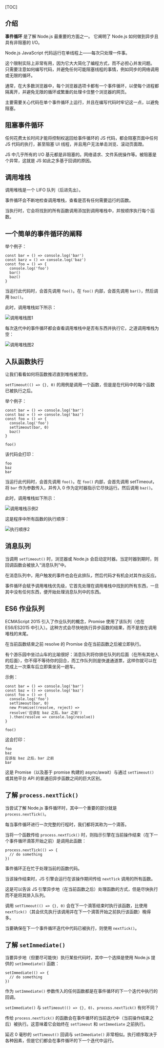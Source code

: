 [TOC]

## 介绍
**事件循环** 是了解 Node.js 最重要的方面之一。
它阐明了 Node.js 如何做到异步且具有非阻塞的 I/O。

Node.js JavaScript 代码运行在单线程上——每次只处理一件事。

这个限制实际上非常有用，因为它大大简化了编程方式，而不必担心并发问题。
只需要注意如何编写代码，并避免任何可能阻塞线程的事情，例如同步的网络调用或无限的循环。

通常，在大多数浏览器中，每个浏览器选项卡都有一个事件循环，以使每个进程都隔离开，并避免无限的循环或繁重的处理卡住整个浏览器的网页。

主要需要关心代码在单个事件循环上运行，并且在编写代码时牢记这一点，以避免阻塞。


## 阻塞事件循环
任何花费太长时间才能将控制权返回给事件循环的 JS 代码，都会阻塞页面中任何 JS 代码的执行，甚至阻塞 UI 线程，并且用户无法单击浏览、滚动页面蹬。

JS 中几乎所有的 I/O 基元都是非阻塞的。网络请求、文件系统操作等。被阻塞是个异常，这就是 JS 如此之多基于回调的原因。


## 调用堆栈
调用堆栈是一个 LIFO 队列（后进先出）。

事件循环会不断地检查调用堆栈，查看是否有任何需要运行的函数。

当执行时，它会将找到的所有函数调用添加到调用堆栈中，并按顺序执行每个函数。



## 一个简单的事件循环的阐释
举个例子：
```
const bar = () => console.log('bar')
const barz = () => console.log('baz')
const foo = () => {
  console.log('foo')
  bar()
  baz()
}
```
当运行此代码时，会首先调用 `foo()`。在 `foo()` 内部，会首先调用 `bar()`，然后调用 `baz()`。

此时，调用堆栈如下所示：

![调用堆栈图1](https://files.mdnice.com/user/18304/d4131b7f-3220-4970-9387-c703a0b00f47.png)


每次迭代中的事件循环都会查看调用堆栈中是否有东西并执行它，之道调用堆栈为空：

![调用堆栈图2](https://files.mdnice.com/user/18304/32b4a0f3-50b0-44d7-aa36-f2400b3ed5be.png)


## 入队函数执行
让我们看看如何将函数推迟直到堆栈被清空。

`setTimeout(() => {}, 0)` 的用例是调用一个函数，但是是在代码中的每个函数已被执行之后。

举个例子：
```
const bar = () => console.log('bar')
const baz = () => console.log('baz')
const foo = () => {
  console.log('foo')
  setTimeout(bar, 0)
  baz()
}

foo()
```

该代码会打印：
```
foo
baz
bar
```
当运行此代码时，会首先调用 `foo()`。在 `foo()` 内部，会首先调用 setTimeout，将 `bar` 作为参数传入，并传入 0 作为定时器指示它尽快运行。然后调用 `baz()`。

此时，调用堆栈如下所示：

![调用堆栈示例2](https://files.mdnice.com/user/18304/57133ba2-c364-4d13-ab87-75f08fe1930f.png)

这是程序中所有函数的执行顺序：

![执行顺序2](https://files.mdnice.com/user/18304/64aa1e9b-e51b-4aef-ad51-ee1c31e94e1e.png)



## 消息队列
当调用 `setTimeout()` 时，浏览器或 Node.js 会启动定时器。当定时器到期时，则回调函数会被放入“消息队列”中。

在消息队列中，用户触发的事件也会在此排队，然后代码才有机会对其作出反应。

事件循环会赋予调用堆栈优先级，它首先处理在调用堆栈中找到的所有东西，一旦其中没有任何东西，便开始处理消息队列中的东西。


## ES6 作业队列
ECMAScript 2015 引入了作业队列的概念，Promise 使用了该队列（也在 ES6/ES2015 中引入）。这种方式会尽快地执行异步函数的结果，而不是放在调用堆栈的末尾。

在当前函数结束之前 resolve 的 Promise 会在当前函数之后被立即执行。

有个游乐园中坐过山车的比喻很好：消息队列将你排在队列的后面（在所有其他人的后面），你不得不等待你的回合，而工作队列则是快速通道票，这样你就可以在完成上一次乘车后立即乘坐另一趟车。

示例：
```
const bar = () => console.log('bar')
const baz = () => console.log('baz')
const foo = () => {
  console.log('foo')
  setTimeout(bar, 0)
  new Promise((resolve, reject) => 
  resolve('应该在 baz 之后，bar 之前')
  ).then(resolve => console.log(resolve))
}

foo()
```
这会打印：
```
foo
baz
应该在 baz 之后，bar 之前
bar
```
这是 Promise（以及基于 promise 构建的 async/await）与通过 `setTimeout()` 或其他平台 API 的普通旧异步函数之间的巨大区别。


## 了解 `process.nextTick()`
当尝试了解 Node.js 事件循环时，其中一个重要的部分就是 `process.nextTick()`。

每当事件循环进行一次完整的行程时，我们都将其称为一个滴答。

当将一个函数传给 `process.nextTick()` 时，则指示引擎在当前操作结束（在下一个事件循环滴答开始之前）是调用此函数：
```
process.nextTick(() => {
  // do something
})
```
事件循环正在忙于处理当前的函数代码。

当该操作结束时，JS 引擎会运行在该操作期间传给 `nextTick` 调用的所有函数。

这是可以告诉 JS 引擎异步地（在当前函数之后）处理函数的方式，但是尽快执行而不是将其排入队列。

调用 `setTimeout(() => {}, 0)` 会在下一个滴答结束时执行该函数，比使用 `nextTick()`（其会优先执行该调用并在下一个滴答开始之前执行该函数）晚得多。

当要确保在下一个事件循环迭代中代码已被执行，则使用 `nextTick()`。


## 了解 `setImmediate()`
当要异步地（但要尽可能快）执行某些代码时，其中一个选择是使用 Node.js 提供的 `setImmediate()` 函数：
```
setImmediate(() => {
  // do something
})
```
作为 `setImmediate()` 参数传入的任何函数都是在事件循环的下一个迭代中执行的回调。

`setImmediate()` 与 `setTimeout(() => {}, 0)`、`process.nextTick()` 有何不同？

传给 `process.nextTick()` 的函数会在事件循环的当前迭代中（当前操作结束之后）被执行。这意味着它会始终在 `setTimeout` 和 `setImmediate` 之前执行。

延迟 0 毫秒的 `setTimeout()` 回调与 `setImmediate()` 非常相似。执行顺序取决于各种因素，但是它们都会在事件循环的下一个迭代中运行。